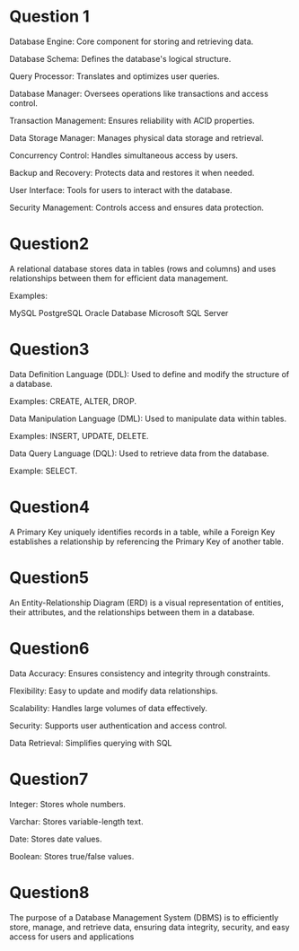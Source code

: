 # Question 1
Database Engine: Core component for storing and retrieving data.

Database Schema: Defines the database's logical structure.

Query Processor: Translates and optimizes user queries.

Database Manager: Oversees operations like transactions and access control.

Transaction Management: Ensures reliability with ACID properties.

Data Storage Manager: Manages physical data storage and retrieval.

Concurrency Control: Handles simultaneous access by users.

Backup and Recovery: Protects data and restores it when needed.

User Interface: Tools for users to interact with the database.

Security Management: Controls access and ensures data protection.

# Question2
A relational database stores data in tables (rows and columns) and uses relationships between them for efficient data management.

Examples:

MySQL
PostgreSQL
Oracle Database
Microsoft SQL Server

# Question3
Data Definition Language (DDL):
Used to define and modify the structure of a database.

Examples: CREATE, ALTER, DROP.

Data Manipulation Language (DML):
Used to manipulate data within tables.

Examples: INSERT, UPDATE, DELETE.

Data Query Language (DQL):
Used to retrieve data from the database.

Example: SELECT.

# Question4
A Primary Key uniquely identifies records in a table, while a Foreign Key establishes a relationship by referencing the Primary Key of another table.

# Question5
An Entity-Relationship Diagram (ERD) is a visual representation of entities, their attributes, and the relationships between them in a database.

# Question6
Data Accuracy: Ensures consistency and integrity through constraints.

Flexibility: Easy to update and modify data relationships.

Scalability: Handles large volumes of data effectively.

Security: Supports user authentication and access control.

Data Retrieval: Simplifies querying with SQL

# Question7
Integer: Stores whole numbers.

Varchar: Stores variable-length text.

Date: Stores date values.

Boolean: Stores true/false values.

# Question8
The purpose of a Database Management System (DBMS) is to efficiently store, manage, and retrieve data, ensuring data integrity, security, and easy access for users and applications

